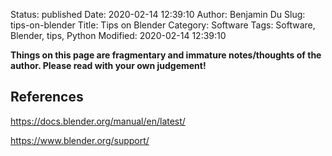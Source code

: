 Status: published
Date: 2020-02-14 12:39:10
Author: Benjamin Du
Slug: tips-on-blender
Title: Tips on Blender
Category: Software
Tags: Software, Blender, tips, Python
Modified: 2020-02-14 12:39:10

**Things on this page are fragmentary and immature notes/thoughts of the author. Please read with your own judgement!**

## References

https://docs.blender.org/manual/en/latest/

https://www.blender.org/support/
